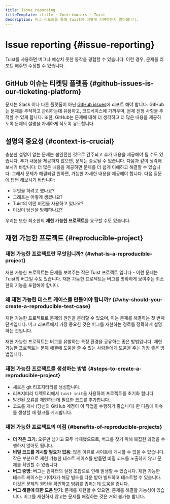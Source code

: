 ```yaml
---
title: Issue reporting
titleTemplate: :title · Contributors · Tuist
description: 버그 리포트를 통해 Tuist에 어떻게 기여하는지 알아봅니다.
---
```


# Issue reporting {#issue-reporting}

Tuist를 사용하면 버그나 예상치 못한 동작을 경험할 수 있습니다.
이런 경우, 문제를 리포트 해주면 수정할 수 있습니다.

## GitHub 이슈는 티켓팅 플랫폼 {#github-issues-is-our-ticketing-platform}

문제는 Slack 이나 다른 플랫폼이 아닌 [GitHub issues](https://github.com/tuist/tuist/issues)에 리포트 해야 합니다. GitHub는 문제를 추적하고 관리하는데 유용하고, 코드베이스에 가까우며, 문제 진행 사항을 추적할 수 있게 합니다. 또한, GitHub는 문제에 대해 더 생각하고 더 많은 내용을 제공하도록 문제의 설명을 자세하게 적도록 유도합니다.

## 설명의 중요성 {#context-is-crucial}

충분한 설명이 없는 문제는 불완전한 것으로 간주되고 추가 내용을 제공해야 될 수도 있습니다. 추가 내용을 제공하지 않으면, 문제는 종료될 수 있습니다. 다음과 같이 생각해보시기 바랍니다: 더 많은 내용을 제공하면 문제를 더 쉽게 이해하고 해결할 수 있습니다. 그래서 문제가 해결되길 원하면, 가능한 자세한 내용을 제공해야 합니다. 다음 질문에 답변 해보시기 바랍니다:

- 무엇을 하려고 했나요?
- 그래프는 어떻게 생겼나요?
- Tuist의 어떤 버전을 사용하고 있나요?
- 이것이 당신을 방해하나요?

우리는 또한 최소한의 **재현 가능한 프로젝트**를 요구할 수도 있습니다.

## 재현 가능한 프로젝트 {#reproducible-project}

### 재현 가능한 프로젝트란 무엇입니까? {#what-is-a-reproducible-project}

재현 가능한 프로젝트는 문제를 보여주는 작은 Tuist 프로젝트 입니다 - 이런 문제는 Tuist의 버그일 수도 있습니다. 재현 가능한 프로젝트는 버그를 명확하게 보여주는 최소한의 기능을 포함해야 합니다.

### 왜 재현 가능한 테스트 케이스를 만들어야 합니까? {#why-should-you-create-a-reproducible-test-case}

재현 가능한 프로젝트로 문제의 원인을 분리할 수 있으며, 이는 문제를 해결하는 첫 번째 단계입니다. 버그 리포트에서 가장 중요한 것은 버그를 재현하는 경로를 정확하게 설명하는 것입니다.

재현 가능한 프로젝트는 버그를 유발하는 특정 환경을 공유하는 좋은 방법입니다. 재현 가능한 프로젝트는 문제 해결에 도움을 줄 수 있는 사람들에게 도움을 주는 가장 좋은 방법입니다.

### 재현 가능한 프로젝트를 생성하는 방법 {#steps-to-create-a-reproducible-project}

- 새로운 git 리포지터리를 생성합니다.
- 리포지터리 디렉토리에서 `tuist init`을 사용하여 프로젝트를 초기화 합니다.
- 발견된 오류를 재현하는데 필요한 코드를 추가합니다.
- 코드를 게시 (당신의 GitHub 계정이 이 작업을 수행하기 좋습니다) 한 다음에 이슈를 생성할 때 링크를 게시합니다.

### 재현 가능한 프로젝트의 이점 {#benefits-of-reproducible-projects}

- **더 작은 크기:** 오류만 남기고 모두 삭제했으므로, 버그를 찾기 위해 복잡한 과정을 수행하지 않아도 됩니다.
- **비밀 코드를 게시할 필요가 없음:** 많은 이유로 사이트에 게시할 수 없을 수 있습니다. 작은 부분으로 재현 가능한 테스트 케이스를 만들면 비밀 코드를 노출하지 않고 문제를 확인할 수 있습니다.
- **버그 증명:** 버그는 컴퓨터의 설정 조합으로 인해 발생할 수 있습니다. 재현 가능한 테스트 케이스는 기여자가 해당 빌드를 다운 받아 빌드하고 테스트할 수 있습니다. 이것은 문제의 원인을 확인하고 범위를 좁히는데 도움을 줍니다.
- **버그 해결에 대한 도움 받기:** 문제를 재현할 수 있으면, 문제를 해결할 가능성이 있습니다. 버그를 재현하지 않고는 문제를 해결하는 것은 거의 불가능 합니다.
